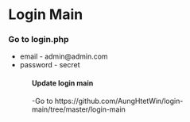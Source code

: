 <h1>Login Main</h1>
<h3>Go to login.php</h3>
<ul>
  <li>email - admin@admin.com</li>
  <li>password - secret</li>
<ul>
<h4>Update login main</h4>
<p>-Go to https://github.com/AungHtetWin/login-main/tree/master/login-main</p>
	
